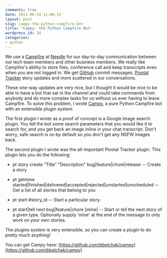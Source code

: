 ```yaml
---
comments: true
date: 2011-06-24 11:06:13
layout: post
slug: campy-the-python-campfire-bot
title: 'Campy: the Python Campfire Bot'
wordpress_id: 34
categories:
- python
---
```


We use a [Campfire](http://www.campfirenow.com) at [Needle](http://www.needle.com) for our day-to-day communication between our tech team members and other business members. We really like Campfire's ability to store files, conference call and keep transcripts even when you are not logged in. We get [GitHub](http://github.com) commit messages, [Pivotal Tracker](http://pivotaltracker.com) story updates and more scattered in our conversations.

These one-way updates are very nice, but I thought it would be nice to be able to have a bot that sat in the channel and could take commands from anybody and do more complex tasks for us without us ever having to leave Campfire. To solve this problem, I wrote [Campy](http://www.github.com/bbelchak/campy), a pure Python Campfire bot with an extensible plugin system.

The first plugin I wrote as a proof of concept is a Google image search plugin. You tell the bot some search parameters that you would like it to search for, and you get back an image inline in your chat transcript. Don't worry, safe search is on by default so you don't get any NSFW images back.

The second plugin I wrote was the all-important Pivotal Tracker plugin. This plugin lets you do the following:



	
  * pt story create "Title" "Description" bug|feature|chore|release -- Create a story

	
  * pt getmine started|finished|delivered|accepted|rejected|unstarted|unscheduled -- Get a list of all stories that belong to you

	
  * pt start #story_id -- Start a particular story.

	
  * pt start|tell next bug|feature|chore [mine] -- Start or tell the next story of a given type. Optionally supply 'mine' at the end of the message to only work on your own stories.


The plugins system is very extensible, so you can create a plugin to do pretty much anything!

You can get Campy here:  [https://github.com/bbelchak/campy](https://github.com/bbelchak/campy)
